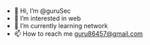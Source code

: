 - 👋 Hi, I’m @guruSec
- 👀 I’m interested in web
- 🌱 I’m currently learning network
- 📫 How to reach me guru86457@gmail.com

<!---
guruSec/guruSec is a ✨ special ✨ repository because its `README.md` (this file) appears on your GitHub profile.
You can click the Preview link to take a look at your changes.
--->
